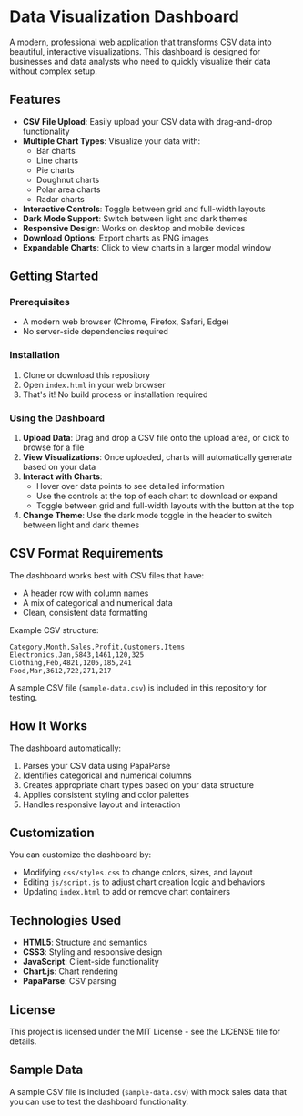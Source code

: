 # Data Visualization Dashboard

A modern, professional web application that transforms CSV data into beautiful, interactive visualizations. This dashboard is designed for businesses and data analysts who need to quickly visualize their data without complex setup.

## Features

- **CSV File Upload**: Easily upload your CSV data with drag-and-drop functionality
- **Multiple Chart Types**: Visualize your data with:
  - Bar charts
  - Line charts
  - Pie charts
  - Doughnut charts
  - Polar area charts
  - Radar charts
- **Interactive Controls**: Toggle between grid and full-width layouts
- **Dark Mode Support**: Switch between light and dark themes
- **Responsive Design**: Works on desktop and mobile devices
- **Download Options**: Export charts as PNG images
- **Expandable Charts**: Click to view charts in a larger modal window

## Getting Started

### Prerequisites

- A modern web browser (Chrome, Firefox, Safari, Edge)
- No server-side dependencies required

### Installation

1. Clone or download this repository
2. Open `index.html` in your web browser
3. That's it! No build process or installation required

### Using the Dashboard

1. **Upload Data**: Drag and drop a CSV file onto the upload area, or click to browse for a file
2. **View Visualizations**: Once uploaded, charts will automatically generate based on your data
3. **Interact with Charts**: 
   - Hover over data points to see detailed information
   - Use the controls at the top of each chart to download or expand
   - Toggle between grid and full-width layouts with the button at the top
4. **Change Theme**: Use the dark mode toggle in the header to switch between light and dark themes

## CSV Format Requirements

The dashboard works best with CSV files that have:

- A header row with column names
- A mix of categorical and numerical data
- Clean, consistent data formatting

Example CSV structure:

```
Category,Month,Sales,Profit,Customers,Items
Electronics,Jan,5843,1461,120,325
Clothing,Feb,4821,1205,185,241
Food,Mar,3612,722,271,217
```

A sample CSV file (`sample-data.csv`) is included in this repository for testing.

## How It Works

The dashboard automatically:

1. Parses your CSV data using PapaParse
2. Identifies categorical and numerical columns
3. Creates appropriate chart types based on your data structure
4. Applies consistent styling and color palettes
5. Handles responsive layout and interaction

## Customization

You can customize the dashboard by:

- Modifying `css/styles.css` to change colors, sizes, and layout
- Editing `js/script.js` to adjust chart creation logic and behaviors
- Updating `index.html` to add or remove chart containers

## Technologies Used

- **HTML5**: Structure and semantics
- **CSS3**: Styling and responsive design
- **JavaScript**: Client-side functionality
- **Chart.js**: Chart rendering
- **PapaParse**: CSV parsing

## License

This project is licensed under the MIT License - see the LICENSE file for details.

## Sample Data

A sample CSV file is included (`sample-data.csv`) with mock sales data that you can use to test the dashboard functionality. 